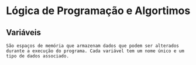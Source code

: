 # Lógica de Programação e Algortimos

## Variáveis
    São espaços de memória que armazenam dados que podem ser alterados durante a execução do programa. Cada variável tem um nome único e um tipo de dados associado.
